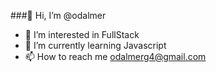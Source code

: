 ###👋 Hi, I’m @odalmer
- 👀 I’m interested in FullStack
- 🌱 I’m currently learning Javascript
- 📫 How to reach me odalmerg4@gmail.com

<!---
odalmer/odalmer is a ✨ special ✨ repository because its `README.md` (this file) appears on your GitHub profile.
You can click the Preview link to take a look at your changes.
--->
